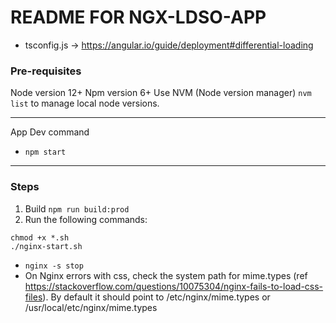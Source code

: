 # README FOR NGX-LDSO-APP

- tsconfig.js -> https://angular.io/guide/deployment#differential-loading



### Pre-requisites 
Node version 12+
Npm version 6+ 
Use NVM (Node version manager) `nvm list` to manage local node versions.

---
App Dev command
 *   `npm start `
---
### Steps

1. Build ```npm run build:prod```
2. Run the following commands:

```
chmod +x *.sh
./nginx-start.sh
```

* ```nginx -s stop```
* On Nginx errors with css, check the system path for mime.types (ref https://stackoverflow.com/questions/10075304/nginx-fails-to-load-css-files).
By default it should point to /etc/nginx/mime.types or /usr/local/etc/nginx/mime.types